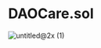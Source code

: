# DAOCare.sol

![untitled@2x (1)](https://user-images.githubusercontent.com/46647968/191012987-1ba40a6c-415a-4e63-96d2-58b8a150d18f.png)
